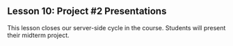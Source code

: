 ## Lesson 10: Project #2 Presentations

This lesson closes our server-side cycle in the course. Students will present their midterm project.